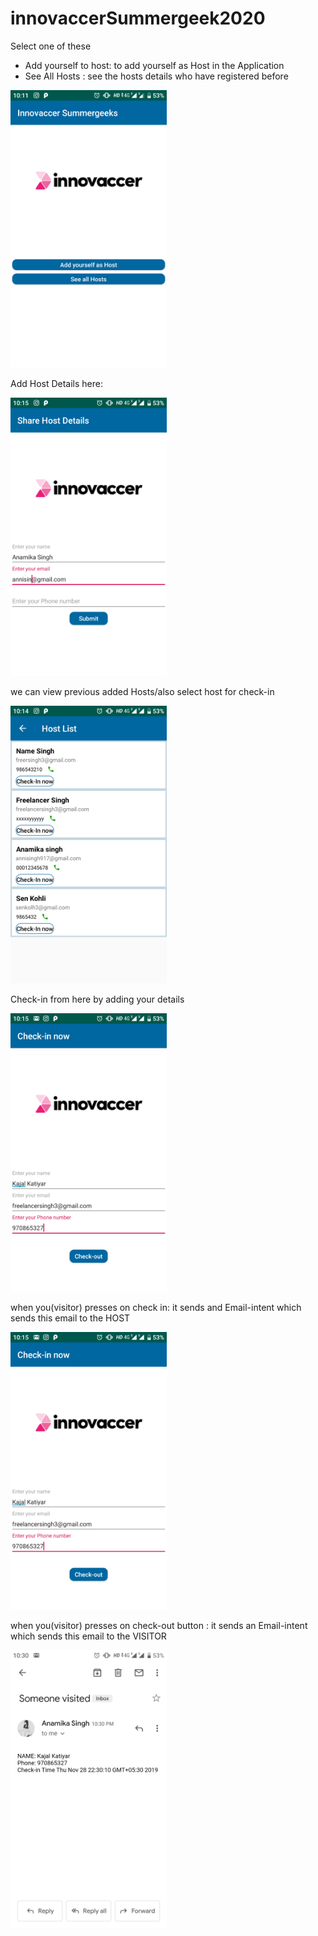 # innovaccerSummergeek2020

Select one of these 
- Add yourself to host: to add yourself as Host in the Application
- See All Hosts : see the hosts details who have registered before 
<html>
<img src="a.png" width="250"></html>


Add Host Details here: 

<html>
<img src="Screenshot_20191128-221503.png" width="250"></html>


we can view previous added Hosts/also select host for check-in 

<html>
<img src="Screenshot_20191128-221441.png" width="250"></html>


Check-in from here by adding your details

<html>
<img src="Screenshot_20191128-221556.png" width="250"></html>


when you(visitor) presses on check in:
it sends and Email-intent which sends this email to the HOST 

<html>
<img src="Screenshot_20191128-221556.png" width="250"></html>


when you(visitor) presses on check-out button :
it sends an Email-intent which sends this email to the VISITOR

<html>
<img src="Screenshot_20191128-223041.png" width="250"></html>
